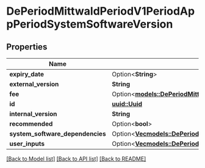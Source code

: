 # DePeriodMittwaldPeriodV1PeriodAppPeriodSystemSoftwareVersion

## Properties

Name | Type | Description | Notes
------------ | ------------- | ------------- | -------------
**expiry_date** | Option<**String**> |  | [optional]
**external_version** | **String** |  | 
**fee** | Option<[**models::DePeriodMittwaldPeriodV1PeriodFeePeriodFeeStrategy**](de.mittwald.v1.fee.FeeStrategy.md)> |  | [optional]
**id** | [**uuid::Uuid**](uuid::Uuid.md) |  | 
**internal_version** | **String** |  | 
**recommended** | Option<**bool**> |  | [optional]
**system_software_dependencies** | Option<[**Vec<models::DePeriodMittwaldPeriodV1PeriodAppPeriodSystemSoftwareDependency>**](de.mittwald.v1.app.SystemSoftwareDependency.md)> |  | [optional]
**user_inputs** | Option<[**Vec<models::DePeriodMittwaldPeriodV1PeriodAppPeriodUserInput>**](de.mittwald.v1.app.UserInput.md)> |  | [optional]

[[Back to Model list]](../README.md#documentation-for-models) [[Back to API list]](../README.md#documentation-for-api-endpoints) [[Back to README]](../README.md)


